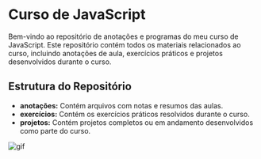 # Curso de JavaScript
Bem-vindo ao repositório de anotações e programas do meu curso de JavaScript. Este repositório contém todos os materiais relacionados ao curso, incluindo anotações de aula, exercícios práticos e projetos desenvolvidos durante o curso.
## Estrutura do Repositório
- **anotações:** Contém arquivos com notas e resumos das aulas.
- **exercícios:** Contém os exercícios práticos resolvidos durante o curso.
- **projetos:** Contém projetos completos ou em andamento desenvolvidos como parte do curso.
  
![gif](https://guiadoestudante.abril.com.br/wp-content/uploads/sites/4/2020/11/03.gif?w=800&h=600&crop=1)
